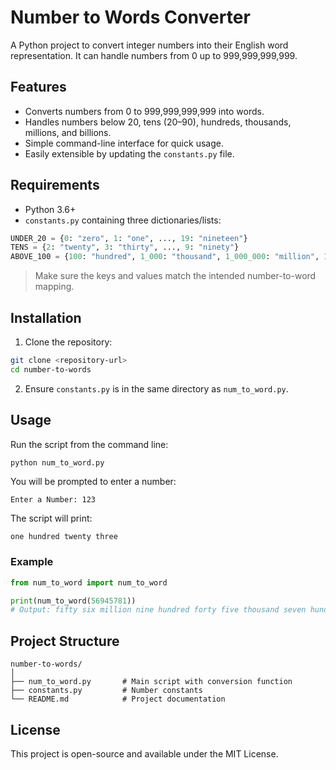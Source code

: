 
# Number to Words Converter

A Python project to convert integer numbers into their English word representation. It can handle numbers from 0 up to 999,999,999,999.

## Features

* Converts numbers from 0 to 999,999,999,999 into words.
* Handles numbers below 20, tens (20–90), hundreds, thousands, millions, and billions.
* Simple command-line interface for quick usage.
* Easily extensible by updating the `constants.py` file.

## Requirements

* Python 3.6+
* `constants.py` containing three dictionaries/lists:

```python
UNDER_20 = {0: "zero", 1: "one", ..., 19: "nineteen"}
TENS = {2: "twenty", 3: "thirty", ..., 9: "ninety"}
ABOVE_100 = {100: "hundred", 1_000: "thousand", 1_000_000: "million", 1_000_000_000: "billion"}
```

> Make sure the keys and values match the intended number-to-word mapping.

## Installation

1. Clone the repository:

```bash
git clone <repository-url>
cd number-to-words
```

2. Ensure `constants.py` is in the same directory as `num_to_word.py`.

## Usage

Run the script from the command line:

```bash
python num_to_word.py
```

You will be prompted to enter a number:

```
Enter a Number: 123
```

The script will print:

```
one hundred twenty three
```

### Example

```python
from num_to_word import num_to_word

print(num_to_word(56945781))
# Output: fifty six million nine hundred forty five thousand seven hundred eighty one
```

## Project Structure

```
number-to-words/
│
├── num_to_word.py       # Main script with conversion function
├── constants.py         # Number constants
└── README.md            # Project documentation
```

## License

This project is open-source and available under the MIT License.
